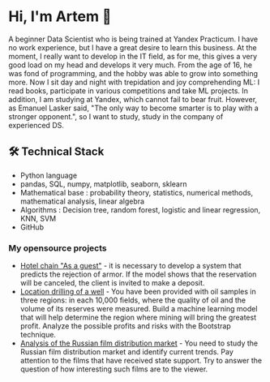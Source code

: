 # Hi, I'm Artem 👋
A beginner Data Scientist who is being trained at Yandex Practicum. I have no work experience, but I have a great desire to learn this business. At the moment, I really want to develop in the IT field, as for me, this gives a very good load on my head and develops it very much. From the age of 16, he was fond of programming, and the hobby was able to grow into something more. Now I sit day and night with trepidation and joy comprehending ML: I read books, participate in various competitions and take ML projects. In addition, I am studying at Yandex, which cannot fail to bear fruit. However, as Emanuel Lasker said, "The only way to become smarter is to play with a stronger opponent.", so I want to study, study in the company of experienced DS.

## 🛠 Technical Stack
*   Python language
*   pandas, SQL, numpy, matplotlib, seaborn, sklearn
*   Mathematical base : probability theory, statistics, numerical methods, mathematical analysis, linear algebra
*   Algorithms : Decision tree, random forest, logistic and linear regression, KNN, SVM
*   GitHub

### My opensource projects

*   [Hotel chain "As a guest"](https://github.com/arsepan/Hotel-Chain/blob/main/Машинка%20сетей%20отеля.ipynb) - it is necessary to develop a system that predicts the rejection of armor. If the model shows that the reservation will be canceled, the client is invited to make a deposit.
*   [Location drilling of a well](https://github.com/javarushcommunity/javarush-telegrambot) - You have been provided with oil samples in three regions: in each 10,000 fields, where the quality of oil and the volume of its reserves were measured. Build a machine learning model that will help determine the region where mining will bring the greatest profit. Analyze the possible profits and risks with the Bootstrap technique.
*   [Analysis of the Russian film distribution market](https://github.com/romankh3/skyscanner-flight-api-client) - You need to study the Russian film distribution market and identify current trends. Pay attention to the films that have received state support. Try to answer the question of how interesting such films are to the viewer.
